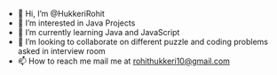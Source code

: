 - 👋 Hi, I’m @HukkeriRohit
- 👀 I’m interested in Java Projects
- 🌱 I’m currently learning Java and JavaScript
- 💞️ I’m looking to collaborate on different puzzle and coding problems asked in interview room
- 📫 How to reach me mail me at rohithukkeri10@gmail.com

<!---
HukkeriRohit/HukkeriRohit is a ✨ special ✨ repository because its `README.md` (this file) appears on your GitHub profile.
You can click the Preview link to take a look at your changes.
--->
